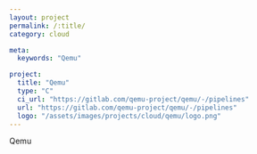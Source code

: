 ```yaml
---
layout: project
permalink: /:title/
category: cloud

meta:
  keywords: "Qemu"

project:
  title: "Qemu"
  type: "C"
  ci_url: "https://gitlab.com/qemu-project/qemu/-/pipelines"
  url: "https://gitlab.com/qemu-project/qemu/-/pipelines"
  logo: "/assets/images/projects/cloud/qemu/logo.png"
---
```


<p>Qemu</p>
